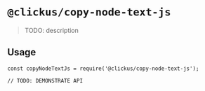 # `@clickus/copy-node-text-js`

> TODO: description

## Usage

```
const copyNodeTextJs = require('@clickus/copy-node-text-js');

// TODO: DEMONSTRATE API
```

